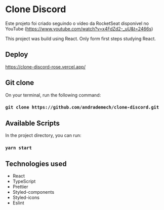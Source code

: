 # Clone Discord

Este projeto foi criado seguindo o vídeo da RocketSeat disponível no YouTube (https://www.youtube.com/watch?v=x4FdZd2-_uU&t=2466s)

This project was build using React. Only form first steps studying React.

## Deploy

https://clone-discord-rose.vercel.app/

## Git clone

On your terminal, run the following command:

### `git clone https://github.com/andrademech/clone-discord.git`

## Available Scripts

In the project directory, you can run:

### `yarn start`

## Technologies used

- React
- TypeScript
- Prettier
- Styled-components
- Styled-icons
- Eslint
